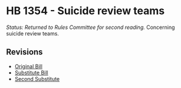 # HB 1354 - Suicide review teams
*Status: Returned to Rules Committee for second reading.*
Concerning suicide review teams.

## Revisions
* [Original Bill](1/)
* [Substitute Bill](S/)
* [Second Substitute](S2/)